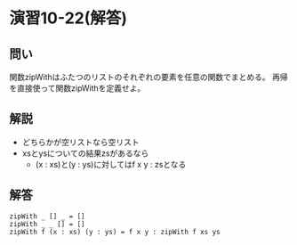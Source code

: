 演習10-22(解答)
===============

問い
----

関数zipWithはふたつのリストのそれぞれの要素を任意の関数でまとめる。
再帰を直接使って関数zipWithを定義せよ。

解説
----

* どちらかが空リストなら空リスト
* xsとysについての結果zsがあるなら
    + (x : xs)と(y : ys)に対してはf x y : zsとなる

解答
----

    zipWith _ [] _ = []
    zipWith _ _ [] = []
    zipWith f (x : xs) (y : ys) = f x y : zipWith f xs ys

